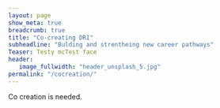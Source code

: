 ```yaml
---
layout: page
show_meta: true
breadcrumb: true
title: "Co-creating DRI"
subheadline: "Bulding and strentheing new career pathways"
Teaser: Testy mcTest face
header:
   image_fullwidth: "header_unsplash_5.jpg"
permalink: "/cocreation/"
---
```



Co creation is needed.
